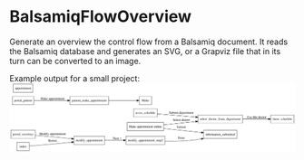 BalsamiqFlowOverview
====================

Generate an overview the control flow from a Balsamiq document.
It reads the Balsamiq database and generates an SVG, or a Grapviz file that in its turn can be converted to an image.

Example output for a small project:
![cover_photo](https://github.com/EmileSonneveld/BalsamiqFlowOverview/blob/master/example_grapviz.svg)
